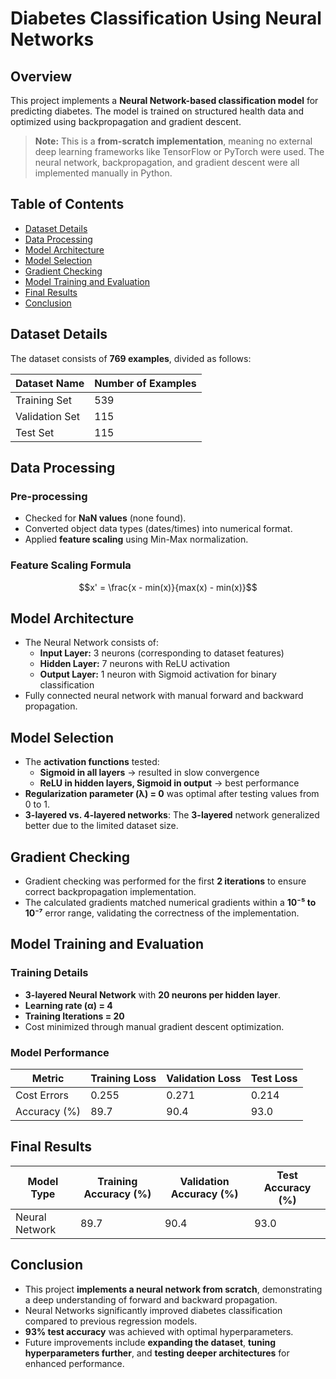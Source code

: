 # Diabetes Classification Using Neural Networks

## Overview
This project implements a **Neural Network-based classification model** for predicting diabetes. The model is trained on structured health data and optimized using backpropagation and gradient descent. 

> **Note:** This is a **from-scratch implementation**, meaning no external deep learning frameworks like TensorFlow or PyTorch were used. The neural network, backpropagation, and gradient descent were all implemented manually in Python.

## Table of Contents
- [Dataset Details](#dataset-details)
- [Data Processing](#data-processing)
- [Model Architecture](#model-architecture)
- [Model Selection](#model-selection)
- [Gradient Checking](#gradient-checking)
- [Model Training and Evaluation](#model-training-and-evaluation)
- [Final Results](#final-results)
- [Conclusion](#conclusion)

## Dataset Details
The dataset consists of **769 examples**, divided as follows:

| Dataset Name       | Number of Examples |
|--------------------|-------------------|
| Training Set      | 539               |
| Validation Set    | 115               |
| Test Set         | 115               |

## Data Processing
### Pre-processing
- Checked for **NaN values** (none found).
- Converted object data types (dates/times) into numerical format.
- Applied **feature scaling** using Min-Max normalization.

### Feature Scaling Formula
$$x' = \frac{x - min(x)}{max(x) - min(x)}$$

## Model Architecture
- The Neural Network consists of:
  - **Input Layer:** 3 neurons (corresponding to dataset features)
  - **Hidden Layer:** 7 neurons with ReLU activation
  - **Output Layer:** 1 neuron with Sigmoid activation for binary classification
- Fully connected neural network with manual forward and backward propagation.

## Model Selection
- The **activation functions** tested:
  - **Sigmoid in all layers** → resulted in slow convergence
  - **ReLU in hidden layers, Sigmoid in output** → best performance
- **Regularization parameter (λ) = 0** was optimal after testing values from 0 to 1.
- **3-layered vs. 4-layered networks**: The **3-layered** network generalized better due to the limited dataset size.

## Gradient Checking
- Gradient checking was performed for the first **2 iterations** to ensure correct backpropagation implementation.
- The calculated gradients matched numerical gradients within a **10⁻⁵ to 10⁻⁷** error range, validating the correctness of the implementation.

## Model Training and Evaluation
### Training Details
- **3-layered Neural Network** with **20 neurons per hidden layer**.
- **Learning rate (α) = 4**
- **Training Iterations = 20**
- Cost minimized through manual gradient descent optimization.

### Model Performance
| Metric  | Training Loss | Validation Loss | Test Loss |
|---------|--------------|----------------|-----------|
| Cost Errors | 0.255 | 0.271 | 0.214 |
| Accuracy (%) | 89.7 | 90.4 | 93.0 |

## Final Results
| Model Type       | Training Accuracy (%) | Validation Accuracy (%) | Test Accuracy (%) |
|------------------|----------------------|----------------------|------------------|
| Neural Network  | 89.7 | 90.4 | 93.0 |

## Conclusion
- This project **implements a neural network from scratch**, demonstrating a deep understanding of forward and backward propagation.
- Neural Networks significantly improved diabetes classification compared to previous regression models.
- **93% test accuracy** was achieved with optimal hyperparameters.
- Future improvements include **expanding the dataset**, **tuning hyperparameters further**, and **testing deeper architectures** for enhanced performance.